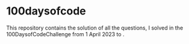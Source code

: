 # 100daysofcode

This repository contains the solution of all the questions, I solved in the 100DaysofCodeChallenge from 1 April 2023 to .
